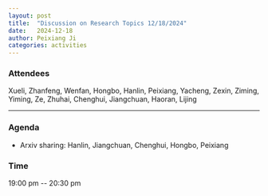 ```yaml
---
layout: post
title:  "Discussion on Research Topics 12/18/2024"
date:   2024-12-18
author: Peixiang Ji
categories: activities
---
```


### Attendees

Xueli, Zhanfeng, Wenfan, Hongbo, Hanlin, Peixiang, Yacheng, Zexin, Ziming, Yiming, Ze, Zhuhai, Chenghui, Jiangchuan, Haoran, Lijing

---

### Agenda

- Arxiv sharing: Hanlin, Jiangchuan, Chenghui, Hongbo, Peixiang


### Time

19:00 pm -- 20:30 pm
